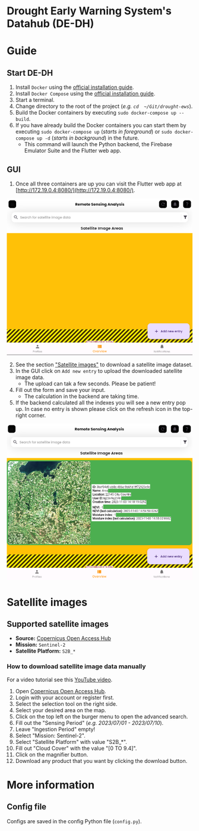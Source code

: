 # Drought Early Warning System's Datahub (DE-DH)

# Guide
## Start DE-DH
1. Install `Docker` using the [official installation guide](https://docs.docker.com/engine/install/).
2. Install `Docker Compose` using the [official installation guide](https://docs.docker.com/compose/install/).
3. Start a terminal.
4. Change directory to the root of the project (_e.g. `cd  ~/Git/drought-ews`_).
5. Build the Docker containers by executing `sudo docker-compose up --build`.
6. If you have already build the Docker containers you can start them by executing `sudo docker-compose up` (_starts in foreground_) or `sudo docker-compose up -d` (_starts in background_) in the future.
   - This command will launch the Python backend, the Firebase Emulator Suite and the Flutter web app. 

## GUI
1. Once all three containers are up you can visit the Flutter web app at [http://172.19.0.4:8080/](http://172.19.0.4:8080/).

<img src="images/gui.png" alt="GUI" width="500"/>

2. See the section ["Satellite images"](#satellite-images) to download a satellite image dataset.
3. In the GUI click on `Add new entry` to upload the downloaded satellite image data.
   - The upload can tak a few seconds. Please be patient! 
4. Fill out the form and save your input.
   - The calculation in the backend are taking time. 
5. If the backend calculated all the indexes you will see a new entry pop up. In case no entry is shown please click on the refresh icon in the top-right corner.

<img src="images/entry.png" alt="Entry" width="500"/>


# Satellite images
## Supported satellite images
- **Source:** [Copernicus Open Access Hub](https://scihub.copernicus.eu/dhus/#/home)
- **Mission:** `Sentinel-2`
- **Satellite Platform:** `S2B_*`

### How to download satellite image data manually
For a video tutorial see this [YouTube video](https://www.youtube.com/watch?v=sMax7wkUrlI).
1. Open [Copernicus Open Access Hub](https://scihub.copernicus.eu/dhus/#/home).
2. Login with your account or register first.
3. Select the selection tool on the right side.
4. Select your desired area on the map.
5. Click on the top left on the burger menu to open the advanced search.
6. Fill out the "Sensing Period" (_e.g. 2023/07/01 - 2023/07/10_).
7. Leave "Ingestion Period" empty!
8. Select "Mission: Sentinel-2".
9. Select "Satellite Platform" with value "S2B_*".
10. Fill out "Cloud Cover" with the value "[0 TO 9.4]".
11. Click on the magnifier button.
12. Download any product that you want by clicking the download button.

# More information
## Config file
Configs are saved in the config Python file (`config.py`).